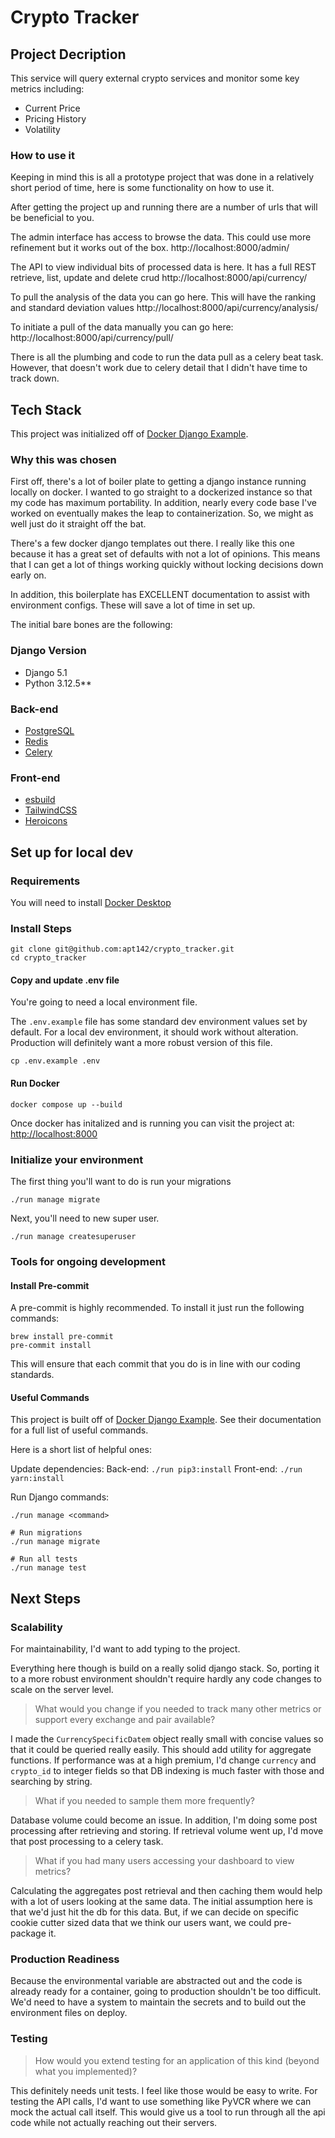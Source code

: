 # Crypto Tracker


## Project Decription

This service will query external crypto services and monitor some key metrics including:

 * Current Price
 * Pricing History
 * Volatility


### How to use it

Keeping in mind this is all a prototype project that was done in a relatively short period of time, here is some functionality on how to use it.

After getting the project up and running there are a number of urls that will be beneficial to you.


The admin interface has access to browse the data. This could use more refinement but it works out of the box.
http://localhost:8000/admin/


The API to view individual bits of processed data is here. It has a full REST retrieve, list, update and delete crud
http://localhost:8000/api/currency/


To pull the analysis of the data you can go here. This will have the ranking and standard deviation values
http://localhost:8000/api/currency/analysis/


To initiate a pull of the data manually you can go here:
http://localhost:8000/api/currency/pull/


There is all the plumbing and code to run the data pull as a celery beat task. However, that doesn't work due to celery detail that I didn't have time to track down.




## Tech Stack

This project was initialized off of [Docker Django Example](https://github.com/nickjj/docker-django-example). 

### Why this was chosen

First off, there's a lot of boiler plate to getting a django instance running locally on docker. I wanted to go straight to a dockerized instance so that my code has maximum portability. In addition, nearly every code base I've worked on eventually makes the leap to containerization. So, we might as well just do it straight off the bat.

There's a few docker django templates out there. I really like this one because it has a great set of defaults with not a lot of opinions. This means that I can get a lot of things working quickly without locking decisions down early on.

In addition, this boilerplate has EXCELLENT documentation to assist with environment configs. These will save a lot of time in set up.


The initial bare bones are the following:

### Django Version
 - Django 5.1 
 - Python 3.12.5**

### Back-end

- [PostgreSQL](https://www.postgresql.org/)
- [Redis](https://redis.io/)
- [Celery](https://github.com/celery/celery)

### Front-end

- [esbuild](https://esbuild.github.io/)
- [TailwindCSS](https://tailwindcss.com/)
- [Heroicons](https://heroicons.com/)


## Set up for local dev


### Requirements

You will need to install [Docker Desktop](https://www.docker.com/products/docker-desktop/)


### Install Steps

```
git clone git@github.com:apt142/crypto_tracker.git
cd crypto_tracker
```

#### Copy and update .env file

You're going to need a local environment file.

The `.env.example` file has some standard dev environment values set by default. For a local dev environment, it should work without alteration. Production will definitely want a more robust version of this file.

```
cp .env.example .env
```


#### Run Docker
```
docker compose up --build
```

Once docker has initalized and is running you can visit the project at: <http://localhost:8000>


### Initialize your environment

The first thing you'll want to do is run your migrations

```
./run manage migrate
```

Next, you'll need to new super user.
```
./run manage createsuperuser
```


### Tools for ongoing development

#### Install Pre-commit

A pre-commit is highly recommended. To install it just run the following commands:

```
brew install pre-commit
pre-commit install
```

This will ensure that each commit that you do is in line with our coding standards.


#### Useful Commands

This project is built off of [Docker Django Example](https://github.com/nickjj/docker-django-example). See their documentation for a full list of useful commands. 

Here is a short list of helpful ones:


Update dependencies:
Back-end: `./run pip3:install` 
Front-end: `./run yarn:install`


Run Django commands:
```
./run manage <command>

# Run migrations
./run manage migrate

# Run all tests
./run manage test
```


## Next Steps

### Scalability

For maintainability, I'd want to add typing to the project.

Everything here though is build on a really solid django stack. So, porting it to a more robust environment shouldn't require hardly any code changes to scale on the server level.

> What would you change if you needed to track many other metrics or support every exchange and pair available?

I made the `CurrencySpecificDatem` object really small with concise values so that it could be queried really easily. This should add utility for aggregate functions. If performance was at a high premium, I'd change `currency` and `crypto_id` to integer fields so that DB indexing is much faster with those and searching by string.


> What if you needed to sample them more frequently?

Database volume could become an issue. In addition, I'm doing some post processing after retrieving and storing. If retrieval volume went up, I'd move that post processing to a celery task.


> What if you had many users accessing your dashboard to view metrics?

Calculating the aggregates post retrieval and then caching them would help with a lot of users looking at the same data. The initial assumption here is that we'd just hit the db for this data. But, if we can decide on specific cookie cutter sized data that we think our users want, we could pre-package it.



### Production Readiness

Because the environmental variable are abstracted out and the code is already ready for a container, going to production shouldn't be too difficult. We'd need to have a system to maintain the secrets and to build out the environment files on deploy.


### Testing

> How would you extend testing for an application of this kind (beyond what you implemented)?

This definitely needs unit tests. I feel like those would be easy to write. For testing the API calls, I'd want to use something like PyVCR where we can mock the actual call itself. This would give us a tool to run through all the api code while not actually reaching out their servers.

